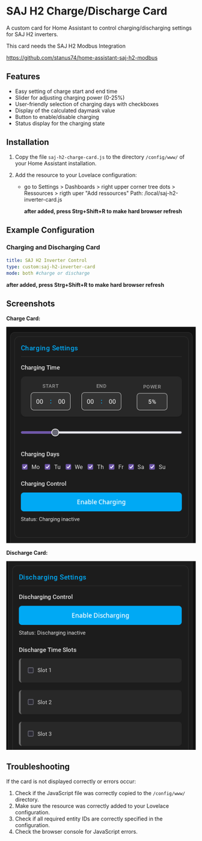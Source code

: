 # SAJ H2 Charge/Discharge Card

A custom card for Home Assistant to control charging/discharging settings for SAJ H2 inverters.

This card needs the SAJ H2 Modbus Integration

https://github.com/stanus74/home-assistant-saj-h2-modbus

## Features

- Easy setting of charge start and end time
- Slider for adjusting charging power (0-25%)
- User-friendly selection of charging days with checkboxes
- Display of the calculated daymask value
- Button to enable/disable charging
- Status display for the charging state

## Installation

1. Copy the file `saj-h2-charge-card.js` to the directory `/config/www/` of your Home Assistant installation.

2. Add the resource to your Lovelace configuration:

   - go to Settings > Dashboards > right upper corner tree dots > Ressources > rigth uper "Add ressources" 
     Path: /local/saj-h2-inverter-card.js
      
     **after added, press Strg+Shift+R to make hard browser refresh**


## Example Configuration

### Charging and Discharging Card
   ```yaml
title: SAJ H2 Inverter Control
type: custom:saj-h2-inverter-card
mode: both #charge or discharge
   ```

 **after added, press Strg+Shift+R to make hard browser refresh**

## Screenshots

**Charge Card:**

![Charge Card](charge.png)

**Discharge Card:**

![Discharge Card](discharge.png)

## Troubleshooting

If the card is not displayed correctly or errors occur:

1. Check if the JavaScript file was correctly copied to the `/config/www/` directory.
2. Make sure the resource was correctly added to your Lovelace configuration.
3. Check if all required entity IDs are correctly specified in the configuration.
4. Check the browser console for JavaScript errors.
